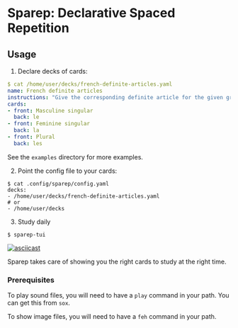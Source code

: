 # Sparep: Declarative Spaced Repetition


## Usage

1. Declare decks of cards:

``` yaml
$ cat /home/user/decks/french-definite-articles.yaml
name: French definite articles
instructions: "Give the corresponding definite article for the given gramatical gender and plurality"
cards:
- front: Masculine singular
  back: le
- front: Feminine singular
  back: la
- front: Plural
  back: les
```

See the `examples` directory for more examples.

2. Point the config file to your cards:

```
$ cat .config/sparep/config.yaml
decks:
- /home/user/decks/french-definite-articles.yaml
# or
- /home/user/decks
```

3. Study daily

```
$ sparep-tui
```

[![asciicast](https://asciinema.org/a/5rvxM2QPY6ABPtnuMbjYZRv21.svg)](https://asciinema.org/a/5rvxM2QPY6ABPtnuMbjYZRv21)

Sparep takes care of showing you the right cards to study at the right time.

### Prerequisites

To play sound files, you will need to have a `play` command in your path.
You can get this from `sox`.

To show image files, you will need to have a `feh` command in your path.
